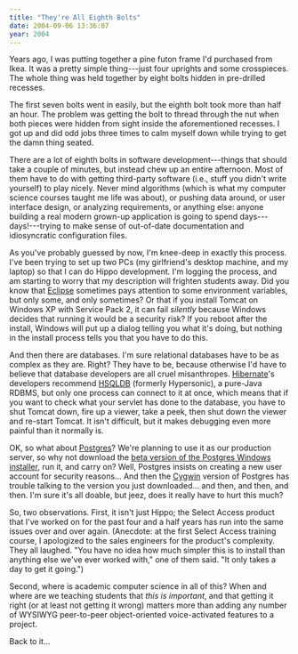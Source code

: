```yaml
---
title: "They're All Eighth Bolts"
date: 2004-09-06 13:36:07
year: 2004
---
```

<p>Years ago, I was putting together a pine futon frame I'd purchased from Ikea.  It was a pretty simple thing---just four uprights and some crosspieces.  The whole thing was held together by eight bolts hidden in pre-drilled recesses.</p>

<p>The first seven bolts went in easily, but the eighth bolt took more than half an hour.  The problem was getting the bolt to thread through the nut when both pieces were hidden from sight inside the aforementioned recesses.  I got up and did odd jobs three times to calm myself down while trying to get the damn thing seated.</p>

<p>There are a lot of eighth bolts in software development---things that should take a couple of minutes, but instead chew up an entire afternoon.  Most of them have to do with getting third-party software (i.e., stuff you didn't write yourself) to play nicely.  Never mind algorithms (which is what my computer science courses taught me life was about), or pushing data around, or user interface design, or analyzing requirements, or anything else: anyone building a real modern grown-up application is going to spend days---days!---trying to make sense of out-of-date documentation and idiosyncratic configuration files.</p>

<p>As you've probably guessed by now, I'm knee-deep in exactly this process.  I've been trying to set up two PCs (my girlfriend's desktop machine, and my laptop) so that I can do Hippo development.  I'm logging the process, and am starting to worry that my description will frighten students away.  Did you know that <a href="http://www.eclipse.org">Eclipse</a> sometimes pays attention to some environment variables, but only some, and only sometimes?  Or that if you install Tomcat on Windows XP with Service Pack 2, it can fail <em>silently</em> because Windows decides that running it would be a security risk?  If you reboot after the install, Windows will put up a dialog telling you what it's doing, but nothing in the install process tells you that you have to do this.</p>

<p>And then there are databases.  I'm sure relational databases have to be as complex as they are.  Right? They have to be, because otherwise I'd have to believe that database developers are all cruel misanthropes.  <a href="http://www.hibernate.org">Hibernate</a>'s developers recommend <a href="http://hsqldb.sourceforge.net/">HSQLDB</a> (formerly Hypersonic), a pure-Java RDBMS, but only one process can connect to it at once, which means that if you want to check what your servlet has done to the database, you have to shut Tomcat down, fire up a viewer, take a peek, then shut down the viewer and re-start Tomcat.  It isn't difficult, but it makes debugging even more painful than it normally is.</p>

<p>OK, so what about <a href="http://postgresql.org">Postgres</a>?  We're planning to use it as our production server, so why not download the <a href="http://pgfoundry.org/projects/pginstaller">beta version of the Postgres Windows installer</a>, run it, and carry on?  Well, Postgres insists on creating a new user account for security reasons... And then the <a href="http://www.cygwin.com/">Cygwin</a> version of Postgres has trouble talking to the version you just downloaded... and then, and then, and then.  I'm sure it's all doable, but jeez, does it really have to hurt this much?</p>

<p>So, two observations.  First, it isn't just Hippo; the Select Access product that I've worked on for the past four and a half years has run into the same issues over and over again.  (Anecdote: at the first Select Access training course, I apologized to the sales engineers for the product's complexity.  They all laughed.  "You have no idea how much simpler this is to install than anything else we've ever worked with," one of them said.  "It only takes a day to get it going.")</p>

<p>Second, where is academic computer science in all of this?  When and where are we teaching students that <em>this is important</em>, and that getting it right (or at least not getting it wrong) matters more than adding any number of WYSIWYG peer-to-peer object-oriented voice-activated features to a project.</p>

<p>Back to it...</p>
